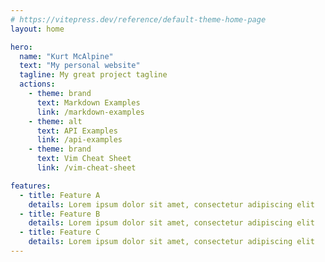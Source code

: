 ```yaml
---
# https://vitepress.dev/reference/default-theme-home-page
layout: home

hero:
  name: "Kurt McAlpine"
  text: "My personal website"
  tagline: My great project tagline
  actions:
    - theme: brand
      text: Markdown Examples
      link: /markdown-examples
    - theme: alt
      text: API Examples
      link: /api-examples
    - theme: brand
      text: Vim Cheat Sheet
      link: /vim-cheat-sheet

features:
  - title: Feature A
    details: Lorem ipsum dolor sit amet, consectetur adipiscing elit
  - title: Feature B
    details: Lorem ipsum dolor sit amet, consectetur adipiscing elit
  - title: Feature C
    details: Lorem ipsum dolor sit amet, consectetur adipiscing elit
---
```


